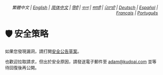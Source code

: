 <div align="right">
    <h6>
        <picture>
            <source type="image/svg+xml" media="(prefers-color-scheme: dark)" srcset="https://raw.githubusercontent.com/adamlui/js-utils/main/docs/images/earth-icon/white/icon32.svg">
            <img height=14 src="https://raw.githubusercontent.com/adamlui/js-utils/main/docs/images/earth-icon/black/icon32.svg">
        </picture>
        &nbsp;繁體中文 |
        <a href="../SECURITY.md">English</a> |
        <a href="../zh-cn/SECURITY.md">简体中文</a> |
        <a href="../hi/SECURITY.md">हिंदी</a> |
        <a href="../bn/SECURITY.md">বাংলা</a> |
        <a href="../mr/SECURITY.md">मराठी</a> |
        <a href="../pa/SECURITY.md">ਪੰਜਾਬੀ</a> |
        <a href="../de/SECURITY.md">Deutsch</a> |
        <a href="../es/SECURITY.md">Español</a> |
        <a href="../fr/SECURITY.md">Français</a> |
        <a href="../pt/SECURITY.md">Português</a>
    </h6>
</div>

# 🛡️ 安全策略

如果您發現漏洞，請打開[安全公告草案](https://github.com/adamlui/js-utils/security/advisories/new)。

也歡迎拉取請求，但出於安全原因，請發送電子郵件至 <adam@kudoai.com> 並等待回復後再公開。
